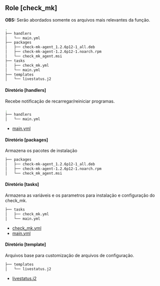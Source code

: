 ## **Role [check_mk]**

**OBS:** Serão abordados somente os arquivos mais relevantes da função.

```bash
.
├── handlers
│   └── main.yml
├── packages
│   ├── check-mk-agent_1.2.6p12-1_all.deb
│   ├── check-mk-agent-1.2.6p12-1.noarch.rpm
│   └── check_mk_agent.msi
├── tasks
│   ├── check_mk.yml
│   └── main.yml
├── templates
│   └── livestatus.j2
```


#### Diretório [handlers]

Recebe notificação de recarregar/reiniciar programas.

```bash
.
├── handlers
│   └── main.yml
```

- [main.yml](roles/check_mk/handlers/main.yml)


#### Diretório [packages]

Armazena os pacotes de instalação

```bash
├── packages
│   ├── check-mk-agent_1.2.6p12-1_all.deb
│   ├── check-mk-agent-1.2.6p12-1.noarch.rpm
│   └── check_mk_agent.msi
```

#### Diretório [tasks]

Armazena as variáveis e os parametros para instalação e configuração do check_mk.

```bash
├── tasks
│   ├── check_mk.yml
│   └── main.yml
```

 - [check_mk.yml](roles/check_mk/tasks/check_mk.yml)<br/>
 - [main.yml](roles/check_mk/tasks/main.yml)<br/>

#### Diretório [template]

Arquivos base para customização de arquivos de configuração.

```bash
├── templates
│   └── livestatus.j2
```

- [livestatus.j2](roles/check_mk/templates/livestatus.j2)